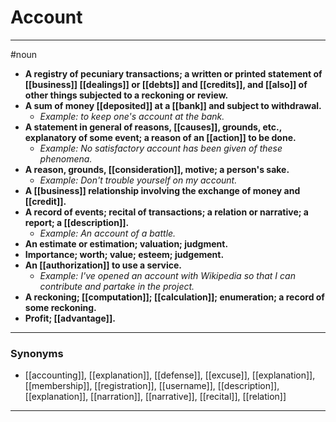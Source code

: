 # Account
---
#noun
- **A registry of pecuniary transactions; a written or printed statement of [[business]] [[dealings]] or [[debts]] and [[credits]], and [[also]] of other things subjected to a reckoning or review.**
- **A sum of money [[deposited]] at a [[bank]] and subject to withdrawal.**
	- _Example: to keep one's account at the bank._
- **A statement in general of reasons, [[causes]], grounds, etc., explanatory of some event; a reason of an [[action]] to be done.**
	- _Example: No satisfactory account has been given of these phenomena._
- **A reason, grounds, [[consideration]], motive; a person's sake.**
	- _Example: Don't trouble yourself on my account._
- **A [[business]] relationship involving the exchange of money and [[credit]].**
- **A record of events; recital of transactions; a relation or narrative; a report; a [[description]].**
	- _Example: An account of a battle._
- **An estimate or estimation; valuation; judgment.**
- **Importance; worth; value; esteem; judgement.**
- **An [[authorization]] to use a service.**
	- _Example: I've opened an account with Wikipedia so that I can contribute and partake in the project._
- **A reckoning; [[computation]]; [[calculation]]; enumeration; a record of some reckoning.**
- **Profit; [[advantage]].**
---
### Synonyms
- [[accounting]], [[explanation]], [[defense]], [[excuse]], [[explanation]], [[membership]], [[registration]], [[username]], [[description]], [[explanation]], [[narration]], [[narrative]], [[recital]], [[relation]]
---
